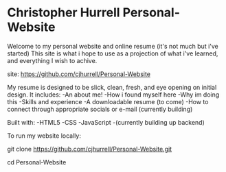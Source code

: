 # Christopher Hurrell Personal-Website

Welcome to my personal website and online resume (it's not much but i've started) This site is what i hope to use as a projection of what i've learned, and everything I wish to achive.

site: https://github.com/cjhurrell/Personal-Website 


My resume is designed to be slick, clean, fresh, and eye opening on initial design. It includes:
-An about me!
-How i found myself here
-Why im doing this
-Skills and experience
-A downloadable resume (to come)
-How to connect through appropriate socials or e-mail (currently building)


Built with:
-HTML5
-CSS
-JavaScript
-(currently building up backend)



To run my website locally:


git clone https://github.com/cjhurrell/Personal-Website.git

cd Personal-Website